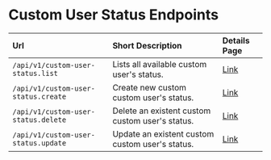 # Custom User Status Endpoints

| Url                                 | Short Description                               | Details Page                   |
| :---------------------------------- | :---------------------------------------------  | :----------------------------- |
| `/api/v1/custom-user-status.list`   | Lists all available custom user's status.       | [Link](list/)                  |
| `/api/v1/custom-user-status.create` | Create new custom custom user's status.         | [Link](create/)                |
| `/api/v1/custom-user-status.delete` | Delete an existent custom custom user's status. | [Link](delete/)                |
| `/api/v1/custom-user-status.update` | Update an existent custom custom user's status. | [Link](update/)                |